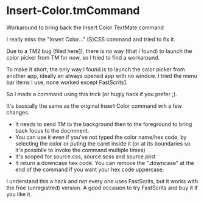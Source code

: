 Insert-Color.tmCommand
======================

Workaround to bring back the Insert Color TextMate command

I really miss the "Insert Color…" (S)CSS command and tried to fix it.

Due to a TM2 bug (filed here[1]), there is no way (that I found) to launch the color picker from TM for now, so I tried to find a workaround.

To make it short, the only way I found is to launch the color picker from another app, ideally an always opened app with no window. I tried the menu bar items I use, none worked except FastScrits[1].

So I made a command using this trick (or hugly hack if you prefer ;).

It's basically the same as the original Insert Color command wih a few changes.

- It needs to send TM to the background then to the foreground to bring back focus to the docmment.
- You can use it even if you've not typed the color name/hex code, by selecting the color or puting the caret inside it (or at its boundaries so it's possiblle to invoke the command multiple times)
- It's scoped for source.css, source.scss and source.plist
- It return a downcase hex code. You can remove the ".downcase" at the end of the command if you want your hex code uppercase.

I understand this a hack and not every one uses FastScrits, but it works with the free (unregistred) version. A good occasion to try FastScrits and buy it if you like it.

[1]: https://github.com/textmate/textmate/issues/444
[2]: http://www.red-sweater.com/fastscripts/

